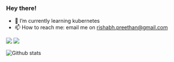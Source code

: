 ### Hey there! 

- 🌱 I’m currently learning kubernetes
- 📫 How to reach me: email me on rishabh.preethan@gmail.com


<img src="https://img.shields.io/badge/-PYTHON-3776AB?logo=python&logoColor=fff"> <img src="https://img.shields.io/badge/-KUBERNETES-326CE5?logo=kubernetes&logoColor=fff">


![Github stats](https://github-readme-stats.vercel.app/api?username=rishabhpreethan&count_private=true&show_icons=true&theme=radical)
